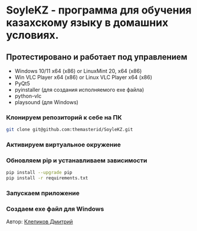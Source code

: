 # SoyleKZ - программа для обучения казахскому языку в домашних условиях.

## Протестировано и работает под управлением

- Windows 10/11 x64 (x86) or LinuxMint 20, x64 (x86)
- Win VLC Player x64 (x86) or Linux VLC Player x64 (x86)
- PyQt5
- pyinstaller (для создания исполняемого exe файла)
- python-vlc
- playsound (для Windows)


### Клонируем репозиторий к себе на ПК

```bash
git clone git@github.com:themasterid/SoyleKZ.git
```


### Активируем виртуальное окружение


### Обновляем pip и устанавливаем зависимости

```bash
pip install --upgrade pip
pip install -r requirements.txt
```

### Запускаем приложение


### Создаем exe файл для Windows


Автор: [Клепиков Дмитрий](https://github.com/themasterid)
